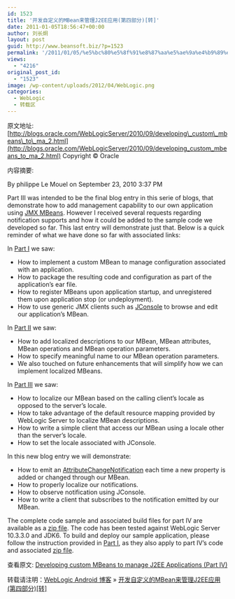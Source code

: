 ```yaml
---
id: 1523
title: '开发自定义的MBean来管理J2EE应用(第四部分)[转]'
date: 2011-01-05T18:56:47+00:00
author: 刘长炯
layout: post
guid: http://www.beansoft.biz/?p=1523
permalink: '/2011/01/05/%e5%bc%80%e5%8f%91%e8%87%aa%e5%ae%9a%e4%b9%89%e7%9a%84mbean%e6%9d%a5%e7%ae%a1%e7%90%86j2ee%e5%ba%94%e7%94%a8%e7%ac%ac%e5%9b%9b%e9%83%a8%e5%88%86%e8%bd%ac/'
views:
  - "4216"
original_post_id:
  - "1523"
image: /wp-content/uploads/2012/04/WebLogic.png
categories:
  - WebLogic
  - 转载区
---
```

原文地址: [http://blogs.oracle.com/WebLogicServer/2010/09/developing\_custom\_mbeans\_to\_ma_2.html](http://blogs.oracle.com/WebLogicServer/2010/09/developing_custom_mbeans_to_ma_2.html) Copyright © Oracle

内容摘要:

By philippe Le Mouel on September 23, 2010 3:37 PM

Part III was intended to be the final blog entry in this serie of blogs, that demonstrate how to add management capability to our own application using [JMX MBeans](http://java.sun.com/javase/6/docs/technotes/guides/jmx). However I received several requests regarding notification supports and how it could be added to the sample code we developed so far. This last entry will demonstrate just that. Below is a quick reminder of what we have done so far with associated links:

In [Part I](http://blogs.oracle.com/WebLogicServer/2009/10/developing_custom_mbeans_to_ma.html) we saw:

  * How to implement a custom MBean to manage configuration associated with an application. 
  * How to package the resulting code and configuration as part of the application&#8217;s ear file. 
  * How to register MBeans upon application startup, and unregistered them upon application stop (or undeployment). 
  * How to use generic JMX clients such as [JConsole](http://java.sun.com/javase/6/docs/technotes/guides/management/jconsole.html) to browse and edit our application&#8217;s MBean. 

In [Part II](http://blogs.oracle.com/WebLogicServer/2009/11/developing_custom_mbeans_to_manage_j2ee_applications_part_ii.html) we saw:

  * How to add localized descriptions to our MBean, MBean attributes, MBean operations and MBean operation parameters. 
  * How to specify meaningful name to our MBean operation parameters. 
  * We also touched on future enhancements that will simplify how we can implement localized MBeans. 

In [Part III](http://blogs.oracle.com/WebLogicServer/2010/03/developing_custom_mbeans_to_ma_1.html) we saw:

  * How to localize our MBean based on the calling client&#8217;s locale as opposed to the server&#8217;s locale. 
  * How to take advantage of the default resource mapping provided by WebLogic Server to localize MBean descriptions. 
  * How to write a simple client that access our MBean using a locale other than the server&#8217;s locale. 
  * How to set the locale associated with JConsole. 

In this new blog entry we will demonstrate:

  * How to emit an [AttributeChangeNotification](http://download.oracle.com/javase/6/docs/api/javax/management/AttributeChangeNotification.html) each time a new property is added or changed through our MBean. 
  * How to properly localize our notifications. 
  * How to observe notification using JConsole. 
  * How to write a client that subscribes to the notification emitted by our MBean. 

The complete code sample and associated build files for part IV are available as a [zip file](http://blogs.oracle.com/WebLogicServer/philippe.le.mouel/app_mbean_part4.zip). The code has been tested against WebLogic Server 10.3.3.0 and JDK6. To build and deploy our sample application, please follow the instruction provided in [Part I](http://blogs.oracle.com/mt/mt.cgi?__mode=view&_type=entry&id=15083&blog_id=380), as they also apply to part IV&#8217;s code and associated [zip file](http://blogs.oracle.com/WebLogicServer/philippe.le.mouel/app_mbean_part4.zip).

查看原文: [Developing custom MBeans to manage J2EE Applications (Part IV)](http://blogs.oracle.com/WebLogicServer/2010/09/developing_custom_mbeans_to_ma_2.html)

转载请注明：[WebLogic Android 博客](http://www.beansoft.biz) &raquo; [开发自定义的MBean来管理J2EE应用(第四部分)[转]](http://www.beansoft.biz/2011/01/05/%e5%bc%80%e5%8f%91%e8%87%aa%e5%ae%9a%e4%b9%89%e7%9a%84mbean%e6%9d%a5%e7%ae%a1%e7%90%86j2ee%e5%ba%94%e7%94%a8%e7%ac%ac%e5%9b%9b%e9%83%a8%e5%88%86%e8%bd%ac/)